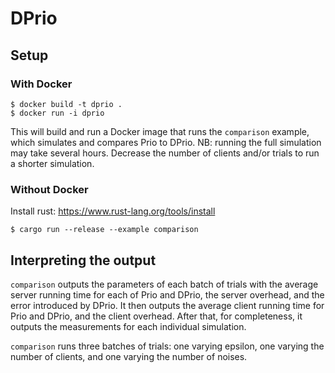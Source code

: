 # DPrio

## Setup

### With Docker

```
$ docker build -t dprio .
$ docker run -i dprio
```

This will build and run a Docker image that runs the `comparison` example,
which simulates and compares Prio to DPrio. NB: running the full simulation may
take several hours. Decrease the number of clients and/or trials to run a
shorter simulation.

### Without Docker

Install rust: https://www.rust-lang.org/tools/install

```
$ cargo run --release --example comparison
```

## Interpreting the output

`comparison` outputs the parameters of each batch of trials with the average
server running time for each of Prio and DPrio, the server overhead, and the
error introduced by DPrio. It then outputs the average client running time for
Prio and DPrio, and the client overhead. After that, for completeness, it
outputs the measurements for each individual simulation.

`comparison` runs three batches of trials: one varying epsilon, one varying the
number of clients, and one varying the number of noises.
